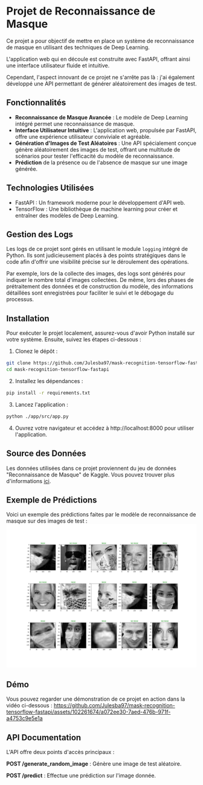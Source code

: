 # Projet de Reconnaissance de Masque

Ce projet a pour objectif de mettre en place un système de reconnaissance de masque en utilisant des techniques de Deep Learning. 

L'application web qui en découle est construite avec FastAPI, offrant ainsi une interface utilisateur fluide et intuitive. 

Cependant, l'aspect innovant de ce projet ne s'arrête pas là : j'ai également développé une API permettant de générer aléatoirement des images de test.

## Fonctionnalités
- **Reconnaissance de Masque Avancée** : Le modèle de Deep Learning intégré permet une reconnaissance de masque.
- **Interface Utilisateur Intuitive** : L'application web, propulsée par FastAPI, offre une expérience utilisateur conviviale et agréable.
- **Génération d'Images de Test Aléatoires** : Une API spécialement conçue génère aléatoirement des images de test, offrant une multitude de scénarios pour tester l'efficacité du modèle de reconnaissance.
- **Prédiction** de la présence ou de l'absence de masque sur une image générée.

## Technologies Utilisées

- FastAPI : Un framework moderne pour le développement d'API web.
- TensorFlow : Une bibliothèque de machine learning pour créer et entraîner des modèles de Deep Learning.

## Gestion des Logs
Les logs de ce projet sont gérés en utilisant le module `logging` intégré de Python. Ils sont judicieusement placés à des points stratégiques dans le code afin d'offrir une visibilité précise sur le déroulement des opérations.

Par exemple, lors de la collecte des images, des logs sont générés pour indiquer le nombre total d'images collectées. De même, lors des phases de prétraitement des données et de construction du modèle, des informations détaillées sont enregistrées pour faciliter le suivi et le débogage du processus.
## Installation

Pour exécuter le projet localement, assurez-vous d'avoir Python installé sur votre système. Ensuite, suivez les étapes ci-dessous :

1. Clonez le dépôt :

```bash
git clone https://github.com/Julesba97/mask-recognition-tensorflow-fastapi.git
cd mask-recognition-tensorflow-fastapi
```

2. Installez les dépendances :
```bash
pip install -r requirements.txt

```
3. Lancez l'application :
```bash
python ./app/src/app.py
```

4. Ouvrez votre navigateur et accédez à http://localhost:8000 pour utiliser l'application.

## Source des Données

Les données utilisées dans ce projet proviennent du jeu de données "Reconnaissance de Masque" de Kaggle. Vous pouvez trouver plus d'informations [ici](https://www.kaggle.com/datasets/omkargurav/face-mask-dataset).

## Exemple de Prédictions

Voici un exemple des prédictions faites par le modèle de reconnaissance de masque sur des images de test :
![Prédiction d'Image](./artefacts/prediction.png)

## Démo

Vous pouvez regarder une démonstration de ce projet en action dans la vidéo ci-dessous :
https://github.com/Julesba97/mask-recognition-tensorflow-fastapi/assets/102261674/a072ee30-7aed-476b-971f-a4753c9e5e1a


## API Documentation
L'API offre deux points d'accès principaux : 

**POST /generate_random_image** : Génère une image de test aléatoire.

**POST /predict** : Effectue une prédiction sur l'image donnée.
